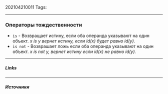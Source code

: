 202104210011
Tags:
___
### Операторы тождественности
- `is` - Возвращает истину, если оба операнда указывают на один объект.
	*x is y вернет истину, если id(x) будет равно id(y).*
- `is not` - Возврашает ложь если оба операнда указывают на один объект.
	*x is not y, вернет истину если id(x) не равно id(y).*
___
##### Links


---
##### Источники
